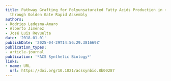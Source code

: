 ```yaml
---
title: Pathway Grafting for Polyunsaturated Fatty Acids Production in <i>Ashbya gossypii</i>
  through Golden Gate Rapid Assembly
authors:
- Rodrigo Ledesma‐Amaro
- Alberto Jiménez
- José Luis Revuelta
date: '2018-01-01'
publishDate: '2025-04-29T14:56:29.381669Z'
publication_types:
- article-journal
publication: '*ACS Synthetic Biology*'
links:
- name: URL
  url: https://doi.org/10.1021/acssynbio.8b00287
---
```

